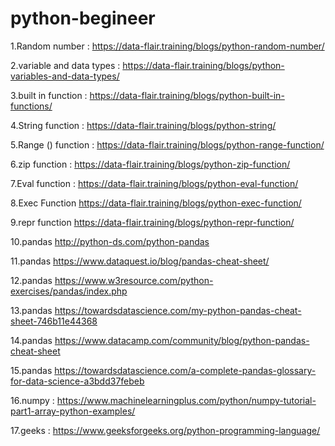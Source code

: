 # python-begineer

1.Random number :
 https://data-flair.training/blogs/python-random-number/


2.variable and data types :
 https://data-flair.training/blogs/python-variables-and-data-types/


3.built in function :
 https://data-flair.training/blogs/python-built-in-functions/


4.String function :
 https://data-flair.training/blogs/python-string/


5.Range () function :
 https://data-flair.training/blogs/python-range-function/


6.zip function :
 https://data-flair.training/blogs/python-zip-function/

7.Eval function :
 https://data-flair.training/blogs/python-eval-function/


8.Exec Function
https://data-flair.training/blogs/python-exec-function/


9.repr function
https://data-flair.training/blogs/python-repr-function/




10.pandas 
http://python-ds.com/python-pandas


11.pandas https://www.dataquest.io/blog/pandas-cheat-sheet/

12.pandas https://www.w3resource.com/python-exercises/pandas/index.php

13.pandas https://towardsdatascience.com/my-python-pandas-cheat-sheet-746b11e44368

14.pandas https://www.datacamp.com/community/blog/python-pandas-cheat-sheet

15.pandas https://towardsdatascience.com/a-complete-pandas-glossary-for-data-science-a3bdd37febeb

16.numpy  : https://www.machinelearningplus.com/python/numpy-tutorial-part1-array-python-examples/

17.geeks : https://www.geeksforgeeks.org/python-programming-language/
